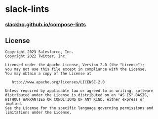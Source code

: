 slack-lints
===========

### [slackhq.github.io/compose-lints](https://slackhq.github.io/compose-lints)

License
--------

    Copyright 2023 Salesforce, Inc.
    Copyright 2022 Twitter, Inc.

    Licensed under the Apache License, Version 2.0 (the "License");
    you may not use this file except in compliance with the License.
    You may obtain a copy of the License at

       http://www.apache.org/licenses/LICENSE-2.0

    Unless required by applicable law or agreed to in writing, software
    distributed under the License is distributed on an "AS IS" BASIS,
    WITHOUT WARRANTIES OR CONDITIONS OF ANY KIND, either express or implied.
    See the License for the specific language governing permissions and
    limitations under the License.
